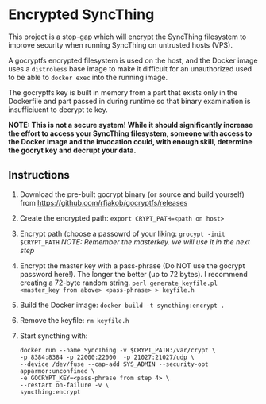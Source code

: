 # Encrypted SyncThing

This project is a stop-gap which will encrypt the SyncThing filesystem to
improve security when running SyncThing on untrusted hosts (VPS).

A gocryptfs encrypted filesystem is used on the host, and the Docker image
uses a `distroless` base image to make it difficult for an unauthorized used
to be able to `docker exec` into the running image.

The gocryptfs key is built in memory from a part that exists only
in the Dockerfile and part passed in during runtime so that binary examination
is insufficiuent to decrypt te key.

**NOTE: This is not a secure system!  While it should significantly increase the
effort to access your SyncThing filesystem, someone with access to the Docker
image and the invocation could, with enough skill, determine the gocryt key and
decrupt your data.**

## Instructions
1. Download the pre-built gocrypt binary (or source and build yourself) from
   https://github.com/rfjakob/gocryptfs/releases

2. Create the encrypted path:
   `export CRYPT_PATH=<path on host>`

3. Encrypt path (choose a passowrd of your liking: `grocypt -init $CRYPT_PATH`
   *NOTE: Remember the masterkey.  we will use it in the next step*

4. Encrypt the master key with a pass-phrase (Do NOT use the gocrypt password here!).
   The longer the better (up to 72 bytes).  I recommend creating a 72-byte random string.
   `perl generate_keyfile.pl <master_key from above> <pass-phrase> > keyfile.h`

5. Build the Docker image: `docker build -t syncthing:encrypt .`

6. Remove the keyfile: `rm keyfile.h`

7. Start syncthing with:
   ```
   docker run --name SyncThing -v $CRYPT_PATH:/var/crypt \
   -p 8384:8384 -p 22000:22000  -p 21027:21027/udp \
   --device /dev/fuse --cap-add SYS_ADMIN --security-opt apparmor:unconfined \
   -e GOCRYPT_KEY=<pass-phrase from step 4> \
   --restart on-failure -v \
   syncthing:encrypt
   ```
